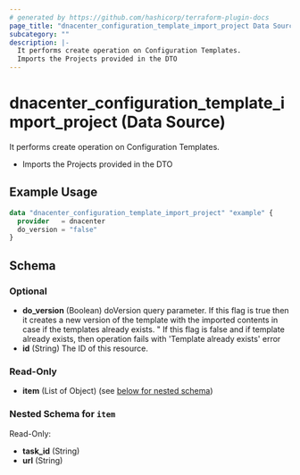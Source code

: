 ```yaml
---
# generated by https://github.com/hashicorp/terraform-plugin-docs
page_title: "dnacenter_configuration_template_import_project Data Source - terraform-provider-dnacenter"
subcategory: ""
description: |-
  It performs create operation on Configuration Templates.
  Imports the Projects provided in the DTO
---
```


# dnacenter_configuration_template_import_project (Data Source)

It performs create operation on Configuration Templates.

- Imports the Projects provided in the DTO

## Example Usage

```terraform
data "dnacenter_configuration_template_import_project" "example" {
  provider   = dnacenter
  do_version = "false"
}
```

<!-- schema generated by tfplugindocs -->
## Schema

### Optional

- **do_version** (Boolean) doVersion query parameter. If this flag is true then it creates a new version of the template with the imported contents in case if the templates already exists. " If this flag is false and if template already exists, then operation fails with 'Template already exists' error
- **id** (String) The ID of this resource.

### Read-Only

- **item** (List of Object) (see [below for nested schema](#nestedatt--item))

<a id="nestedatt--item"></a>
### Nested Schema for `item`

Read-Only:

- **task_id** (String)
- **url** (String)


